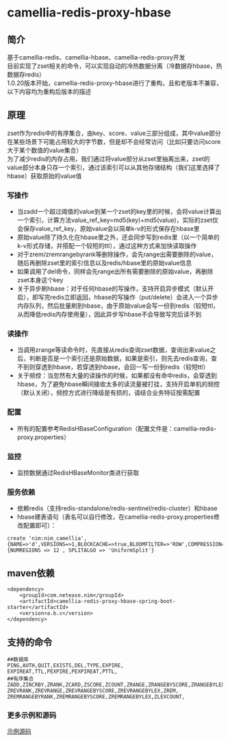 
# camellia-redis-proxy-hbase
## 简介  
基于camellia-redis、camellia-hbase、camellia-redis-proxy开发   
目前实现了zset相关的命令，可以实现自动的冷热数据分离（冷数据存hbase，热数据存redis）  
1.0.20版本开始，camellia-redis-proxy-hbase进行了重构，且和老版本不兼容，以下内容均为重构后版本的描述    

## 原理
zset作为redis中的有序集合，由key、score、value三部分组成，其中value部分在某些场景下可能占用较大的字节数，但是却不会经常访问（比如只要访问score大于某个数值的value集合）     
为了减少redis的内存占用，我们通过将value部分从zset里抽离出来，zset的value部分本身只存一个索引，通过该索引可以从其他存储结构（我们这里选择了hbase）获取原始的value值    

### 写操作
* 当zadd一个超过阈值的value到某一个zset的key里的时候，会将value计算出一个索引，计算方法value_ref_key=md5(key)+md5(value)，实际的zset仅会保存value_ref_key，原始value会以简单k-v的形式保存在hbase里  
* 原始value除了持久化在hbase里之外，还会同步写到redis里（以一个简单的k-v形式存储，并搭配一个较短的ttl），通过这种方式来加快读取操作  
* 对于zrem/zremrangebyrank等删除操作，会先range出需要删除的value，随后再删除zset里的索引信息以及redis/hbase里的原始value信息  
* 如果调用了del命令，同样会先range出所有需要删除的原始value，再删除zset本身这个key
* 关于异步刷hbase：对于任何hbase的写操作，支持开启异步模式（默认开启），即写完redis立即返回，hbase的写操作（put/delete）会进入一个异步内存队列，然后批量刷到hbase，由于原始value会写一份到redis（较短ttl，从而降低redis内存使用量），因此异步写hbase不会导致写完后读不到      

### 读操作       
* 当调用zrange等读命令时，先直接从redis查询zset数据，查询出来value之后，判断是否是一个索引还是原始数据，如果是索引，则先去redis查询，查不到则穿透到hbase，若穿透到hbase，会回一写一份到redis（较短ttl）  
* 关于频控：当忽然有大量的读操作的时候，如果都没有命中redis，会穿透到hbase，为了避免hbase瞬间接收太多的读流量被打挂，支持开启单机的频控（默认关闭），频控方式进行降级是有损的，请结合业务特征按需配置  

### 配置
* 所有的配置参考RedisHBaseConfiguration（配置文件是：camellia-redis-proxy.properties）

### 监控
* 监控数据通过RedisHBaseMonitor类进行获取

### 服务依赖
* 依赖redis（支持redis-standalone/redis-sentinel/redis-cluster）和hbase  
* hbase建表语句（表名可以自行修改，在camellia-redis-proxy.properties修改配置即可）：
```
create 'nim:nim_camellia',{NAME=>'d',VERSIONS=>1,BLOCKCACHE=>true,BLOOMFILTER=>'ROW',COMPRESSION=>'LZO',TTL=>'5184000'},{NUMREGIONS => 12 , SPLITALGO => 'UniformSplit'}
```

## maven依赖
```
<dependency>
    <groupId>com.netease.nim</groupId>
    <artifactId>camellia-redis-proxy-hbase-spring-boot-starter</artifactId>
    <version>a.b.c</version>
</dependency>
```

## 支持的命令
```
##数据库
PING,AUTH,QUIT,EXISTS,DEL,TYPE,EXPIRE,
EXPIREAT,TTL,PEXPIRE,PEXPIREAT,PTTL,
##有序集合
ZADD,ZINCRBY,ZRANK,ZCARD,ZSCORE,ZCOUNT,ZRANGE,ZRANGEBYSCORE,ZRANGEBYLEX,
ZREVRANK,ZREVRANGE,ZREVRANGEBYSCORE,ZREVRANGEBYLEX,ZREM,
ZREMRANGEBYRANK,ZREMRANGEBYSCORE,ZREMRANGEBYLEX,ZLEXCOUNT,

```


### 更多示例和源码
[示例源码](/camellia-samples/camellia-redis-proxy-hbase-samples)
